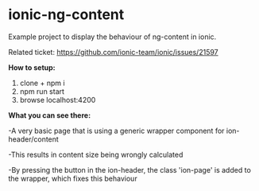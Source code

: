 # ionic-ng-content
Example project to display the behaviour of ng-content in ionic.

Related ticket: https://github.com/ionic-team/ionic/issues/21597


**How to setup:**
1) clone + npm i
2) npm run start
3) browse localhost:4200


**What you can see there:**

-A very basic page that is using a generic wrapper component for ion-header/content

-This results in content size being wrongly calculated

-By pressing the button in the ion-header, the class 'ion-page' is added to the wrapper, which fixes this behaviour
